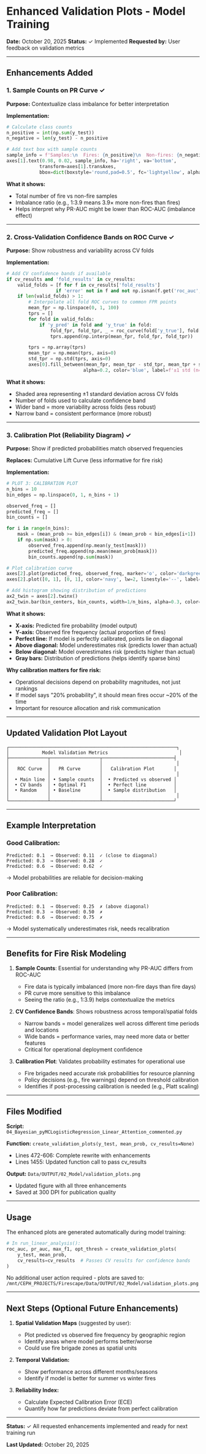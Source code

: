 # Enhanced Validation Plots - Model Training

**Date:** October 20, 2025
**Status:** ✓ Implemented
**Requested by:** User feedback on validation metrics

---

## Enhancements Added

### 1. Sample Counts on PR Curve ✓

**Purpose:** Contextualize class imbalance for better interpretation

**Implementation:**
```python
# Calculate class counts
n_positive = int(np.sum(y_test))
n_negative = len(y_test) - n_positive

# Add text box with sample counts
sample_info = f'Samples:\n  Fires: {n_positive}\n  Non-fires: {n_negative}\n  Imbalance: 1:{n_negative/n_positive:.1f}'
axes[1].text(0.98, 0.02, sample_info, ha='right', va='bottom',
            transform=axes[1].transAxes,
            bbox=dict(boxstyle='round,pad=0.5', fc='lightyellow', alpha=0.8))
```

**What it shows:**
- Total number of fire vs non-fire samples
- Imbalance ratio (e.g., 1:3.9 means 3.9× more non-fires than fires)
- Helps interpret why PR-AUC might be lower than ROC-AUC (imbalance effect)

---

### 2. Cross-Validation Confidence Bands on ROC Curve ✓

**Purpose:** Show robustness and variability across CV folds

**Implementation:**
```python
# Add CV confidence bands if available
if cv_results and 'fold_results' in cv_results:
    valid_folds = [f for f in cv_results['fold_results']
                  if 'error' not in f and not np.isnan(f.get('roc_auc', float('nan')))]
    if len(valid_folds) > 1:
        # Interpolate all fold ROC curves to common FPR points
        mean_fpr = np.linspace(0, 1, 100)
        tprs = []
        for fold in valid_folds:
            if 'y_pred' in fold and 'y_true' in fold:
                fold_fpr, fold_tpr, _ = roc_curve(fold['y_true'], fold['y_pred'])
                tprs.append(np.interp(mean_fpr, fold_fpr, fold_tpr))

        tprs = np.array(tprs)
        mean_tpr = np.mean(tprs, axis=0)
        std_tpr = np.std(tprs, axis=0)
        axes[0].fill_between(mean_fpr, mean_tpr - std_tpr, mean_tpr + std_tpr,
                            alpha=0.2, color='blue', label=f'±1 std (n={len(valid_folds)} folds)')
```

**What it shows:**
- Shaded area representing ±1 standard deviation across CV folds
- Number of folds used to calculate confidence band
- Wider band = more variability across folds (less robust)
- Narrow band = consistent performance (more robust)

---

### 3. Calibration Plot (Reliability Diagram) ✓

**Purpose:** Show if predicted probabilities match observed frequencies

**Replaces:** Cumulative Lift Curve (less informative for fire risk)

**Implementation:**
```python
# PLOT 3: CALIBRATION PLOT
n_bins = 10
bin_edges = np.linspace(0, 1, n_bins + 1)

observed_freq = []
predicted_freq = []
bin_counts = []

for i in range(n_bins):
    mask = (mean_prob >= bin_edges[i]) & (mean_prob < bin_edges[i+1])
    if np.sum(mask) > 0:
        observed_freq.append(np.mean(y_test[mask]))
        predicted_freq.append(np.mean(mean_prob[mask]))
        bin_counts.append(np.sum(mask))

# Plot calibration curve
axes[2].plot(predicted_freq, observed_freq, marker='o', color='darkgreen', lw=2)
axes[2].plot([0, 1], [0, 1], color='navy', lw=2, linestyle='--', label='Perfect Calibration')

# Add histogram showing distribution of predictions
ax2_twin = axes[2].twinx()
ax2_twin.bar(bin_centers, bin_counts, width=1/n_bins, alpha=0.3, color='gray')
```

**What it shows:**
- **X-axis:** Predicted fire probability (model output)
- **Y-axis:** Observed fire frequency (actual proportion of fires)
- **Perfect line:** If model is perfectly calibrated, points lie on diagonal
- **Above diagonal:** Model underestimates risk (predicts lower than actual)
- **Below diagonal:** Model overestimates risk (predicts higher than actual)
- **Gray bars:** Distribution of predictions (helps identify sparse bins)

**Why calibration matters for fire risk:**
- Operational decisions depend on probability magnitudes, not just rankings
- If model says "20% probability", it should mean fires occur ~20% of the time
- Important for resource allocation and risk communication

---

## Updated Validation Plot Layout

```
┌─────────────────────────────────────────────────────────────┐
│            Model Validation Metrics                          │
├──────────────┬──────────────────┬──────────────────────────┤
│              │                  │                           │
│   ROC Curve  │   PR Curve       │   Calibration Plot       │
│              │                  │                           │
│  • Main line │ • Sample counts  │  • Predicted vs observed │
│  • CV bands  │ • Optimal F1     │  • Perfect line          │
│  • Random    │ • Baseline       │  • Sample distribution   │
│              │                  │                           │
└──────────────┴──────────────────┴──────────────────────────┘
```

---

## Example Interpretation

### Good Calibration:
```
Predicted: 0.1  → Observed: 0.11  ✓ (close to diagonal)
Predicted: 0.3  → Observed: 0.28  ✓
Predicted: 0.6  → Observed: 0.62  ✓
```
→ Model probabilities are reliable for decision-making

### Poor Calibration:
```
Predicted: 0.1  → Observed: 0.25  ✗ (above diagonal)
Predicted: 0.3  → Observed: 0.50  ✗
Predicted: 0.6  → Observed: 0.75  ✗
```
→ Model systematically underestimates risk, needs recalibration

---

## Benefits for Fire Risk Modeling

1. **Sample Counts**: Essential for understanding why PR-AUC differs from ROC-AUC
   - Fire data is typically imbalanced (more non-fire days than fire days)
   - PR curve more sensitive to this imbalance
   - Seeing the ratio (e.g., 1:3.9) helps contextualize the metrics

2. **CV Confidence Bands**: Shows robustness across temporal/spatial folds
   - Narrow bands = model generalizes well across different time periods and locations
   - Wide bands = performance varies, may need more data or better features
   - Critical for operational deployment confidence

3. **Calibration Plot**: Validates probability estimates for operational use
   - Fire brigades need accurate risk probabilities for resource planning
   - Policy decisions (e.g., fire warnings) depend on threshold calibration
   - Identifies if post-processing calibration is needed (e.g., Platt scaling)

---

## Files Modified

**Script:** `04_Bayesian_pyMCLogisticRegression_Linear_Attention_commented.py`

**Function:** `create_validation_plots(y_test, mean_prob, cv_results=None)`
- Lines 472-606: Complete rewrite with enhancements
- Lines 1455: Updated function call to pass cv_results

**Output:** `Data/OUTPUT/02_Model/validation_plots.png`
- Updated figure with all three enhancements
- Saved at 300 DPI for publication quality

---

## Usage

The enhanced plots are generated automatically during model training:

```python
# In run_linear_analysis():
roc_auc, pr_auc, max_f1, opt_thresh = create_validation_plots(
    y_test, mean_prob,
    cv_results=cv_results  # Passes CV results for confidence bands
)
```

No additional user action required - plots are saved to:
`/mnt/CEPH_PROJECTS/Firescape/Data/OUTPUT/02_Model/validation_plots.png`

---

## Next Steps (Optional Future Enhancements)

1. **Spatial Validation Maps** (suggested by user):
   - Plot predicted vs observed fire frequency by geographic region
   - Identify areas where model performs better/worse
   - Could use fire brigade zones as spatial units

2. **Temporal Validation:**
   - Show performance across different months/seasons
   - Identify if model is better for summer vs winter fires

3. **Reliability Index:**
   - Calculate Expected Calibration Error (ECE)
   - Quantify how far predictions deviate from perfect calibration

---

**Status:** ✓ All requested enhancements implemented and ready for next training run

**Last Updated:** October 20, 2025
